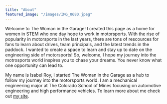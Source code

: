 ```yaml
---
title: "About"
featured_image: "/images/IMG_0680.jpeg"
---
```


Welcome to The Woman in the Garage! I created this page as a home for women in STEM who one day hope to work in motorsports. With the rise of popularity in motorsports in the last years, there are tons of rescources for fans to learn about drives, team principals, and the latest trends in the paddock. I wanted to create a space to learn and stay up to date on the engineering side of motorsports! So, welcome, I hope my journey into the motrosports world inspires you to chase your dreams. You never know what one opportunity can lead to.

My name is Isabel Roy, I started The Woman in the Garage as a hub to follow my journey into the motorsports world. I am a mechanical engineering major at The Colorado School of Mines focusing on automotive engineering and high performance vehicles. To learn more about me check out [my site](https://isabelroy.com).

